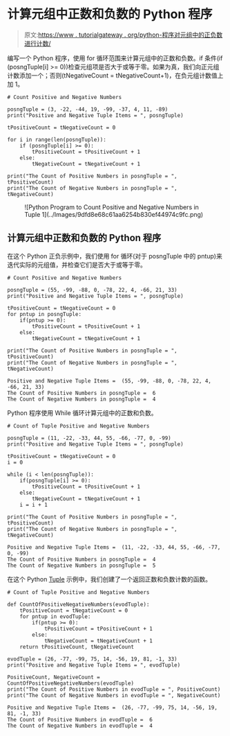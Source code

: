 # 计算元组中正数和负数的 Python 程序

> 原文:[https://www . tutorialgateway . org/python-程序对元组中的正负数进行计数/](https://www.tutorialgateway.org/python-program-to-count-positive-and-negative-numbers-in-tuple/)

编写一个 Python 程序，使用 for 循环范围来计算元组中的正数和负数。if 条件(if (posngTuple[i] >= 0))检查元组项是否大于或等于零。如果为真，我们向正元组计数添加一个；否则(tNegativeCount = tNegativeCount+1)，在负元组计数值上加 1。

```
# Count Positive and Negative Numbers

posngTuple = (3, -22, -44, 19, -99, -37, 4, 11, -89)
print("Positive and Negative Tuple Items = ", posngTuple)

tPositiveCount = tNegativeCount = 0

for i in range(len(posngTuple)):
    if (posngTuple[i] >= 0):
        tPositiveCount = tPositiveCount + 1
    else:
        tNegativeCount = tNegativeCount + 1

print("The Count of Positive Numbers in posngTuple = ", tPositiveCount)
print("The Count of Negative Numbers in posngTuple = ", tNegativeCount)
```

<figure class="wp-block-image size-large">![Python Program to Count Positive and Negative Numbers in Tuple 1](../Images/9dfd8e68c61aa6254b830ef44974c9fc.png)</figure>

## 计算元组中正数和负数的 Python 程序

在这个 Python 正负示例中，我们使用 for 循环(对于 posngTuple 中的 pntup)来迭代实际的元组值，并检查它们是否大于或等于零。

```
# Count Positive and Negative Numbers

posngTuple = (55, -99, -88, 0, -78, 22, 4, -66, 21, 33)
print("Positive and Negative Tuple Items = ", posngTuple)

tPositiveCount = tNegativeCount = 0
for pntup in posngTuple:
    if(pntup >= 0):
        tPositiveCount = tPositiveCount + 1
    else:
        tNegativeCount = tNegativeCount + 1

print("The Count of Positive Numbers in posngTuple = ", tPositiveCount)
print("The Count of Negative Numbers in posngTuple = ", tNegativeCount)
```

```
Positive and Negative Tuple Items =  (55, -99, -88, 0, -78, 22, 4, -66, 21, 33)
The Count of Positive Numbers in posngTuple =  6
The Count of Negative Numbers in posngTuple =  4
```

Python 程序使用 While 循环计算元组中的正数和负数。

```
# Count of Tuple Positive and Negative Numbers

posngTuple = (11, -22, -33, 44, 55, -66, -77, 0, -99)
print("Positive and Negative Tuple Items = ", posngTuple)

tPositiveCount = tNegativeCount = 0
i = 0

while (i < len(posngTuple)):
    if(posngTuple[i] >= 0):
        tPositiveCount = tPositiveCount + 1
    else:
        tNegativeCount = tNegativeCount + 1
    i = i + 1

print("The Count of Positive Numbers in posngTuple = ", tPositiveCount)
print("The Count of Negative Numbers in posngTuple = ", tNegativeCount)
```

```
Positive and Negative Tuple Items =  (11, -22, -33, 44, 55, -66, -77, 0, -99)
The Count of Positive Numbers in posngTuple =  4
The Count of Negative Numbers in posngTuple =  5
```

在这个 Python [Tuple](https://www.tutorialgateway.org/python-tuple/) 示例中，我们创建了一个返回正数和负数计数的函数。

```
# Count of Tuple Positive and Negative Numbers

def CountOfPositiveNegativeNumbers(evodTuple):
    tPositiveCount = tNegativeCount = 0
    for pntup in evodTuple:
        if(pntup >= 0):
            tPositiveCount = tPositiveCount + 1
        else:
            tNegativeCount = tNegativeCount + 1
    return tPositiveCount, tNegativeCount

evodTuple = (26, -77, -99, 75, 14, -56, 19, 81, -1, 33) 
print("Positive and Negative Tuple Items = ", evodTuple)

PositiveCount, NegativeCount = CountOfPositiveNegativeNumbers(evodTuple)
print("The Count of Positive Numbers in evodTuple = ", PositiveCount)
print("The Count of Negative Numbers in evodTuple = ", NegativeCount)
```

```
Positive and Negative Tuple Items =  (26, -77, -99, 75, 14, -56, 19, 81, -1, 33)
The Count of Positive Numbers in evodTuple =  6
The Count of Negative Numbers in evodTuple =  4
```